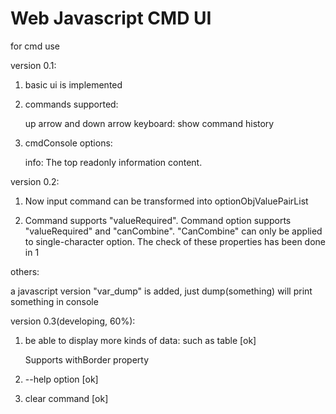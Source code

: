 Web Javascript CMD UI
===

for cmd use


version 0.1:

1. basic ui is implemented

2. commands supported:

    up arrow and down arrow keyboard: show command history

3. cmdConsole options:

    info: The top readonly information content.


version 0.2: 

1. Now input command can be transformed into optionObjValuePairList

2. Command supports "valueRequired". Command option supports "valueRequired" and "canCombine". "CanCombine" can only be applied to single-character option. The check of these properties has been done in 1

others:

   a javascript version "var_dump" is added, just dump(something) will print something in console
   
   
version 0.3(developing, 60%):

1. be able to display more kinds of data: such as table [ok]

   Supports withBorder property
2. --help option [ok]
3. clear command [ok]
